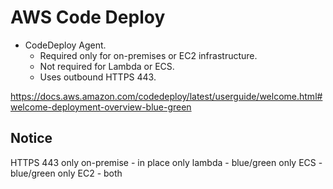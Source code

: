 # AWS Code Deploy

- CodeDeploy Agent.
  - Required only for on-premises or EC2 infrastructure.
  - Not required for Lambda or ECS.
  - Uses outbound HTTPS 443.

https://docs.aws.amazon.com/codedeploy/latest/userguide/welcome.html#welcome-deployment-overview-blue-green

## Notice
HTTPS 443 only
on-premise - in place only
lambda - blue/green only
ECS - blue/green only
EC2 - both
